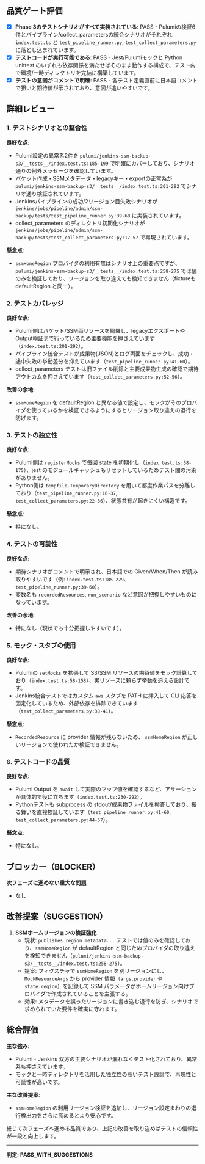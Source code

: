 ## 品質ゲート評価
- [x] **Phase 3のテストシナリオがすべて実装されている**: PASS - Pulumiの検証6件とパイプライン/collect_parametersの統合シナリオがそれぞれ `index.test.ts` と `test_pipeline_runner.py`, `test_collect_parameters.py` に落とし込まれています。
- [x] **テストコードが実行可能である**: PASS - Jest/Pulumiモックと Python unittest のいずれも依存関係を満たせばそのまま動作する構成で、テスト内で環境/一時ディレクトリを完結に構築しています。
- [x] **テストの意図がコメントで明確**: PASS - 各テスト定義直前に日本語コメントで狙いと期待値が示されており、意図が追いやすいです。

## 詳細レビュー

### 1. テストシナリオとの整合性
**良好な点**:
- Pulumi設定の異常系2件を `pulumi/jenkins-ssm-backup-s3/__tests__/index.test.ts:185-199` で明確にカバーしており、シナリオ通りの例外メッセージを確認しています。
- バケット作成・SSMメタデータ・legacyキー・exportの正常系が `pulumi/jenkins-ssm-backup-s3/__tests__/index.test.ts:201-292` でシナリオ通り検証されています。
- Jenkinsパイプラインの成功/2リージョン目失敗シナリオが `jenkins/jobs/pipeline/admin/ssm-backup/tests/test_pipeline_runner.py:39-60` に実装されています。
- collect_parameters のディレクトリ初期化シナリオが `jenkins/jobs/pipeline/admin/ssm-backup/tests/test_collect_parameters.py:17-57` で再現されています。

**懸念点**:
- `ssmHomeRegion` プロバイダの利用有無はシナリオ上の重要点ですが、`pulumi/jenkins-ssm-backup-s3/__tests__/index.test.ts:258-275` では値のみを検証しており、リージョンを取り違えても検知できません（fixtureも defaultRegion と同一）。

### 2. テストカバレッジ
**良好な点**:
- Pulumi側はバケット/SSM両リソースを網羅し、legacyエクスポートやOutput検証まで行っているため主要機能を押さえています（`index.test.ts:201-292`）。
- パイプライン統合テストが成果物(JSON)とログ両面をチェックし、成功・途中失敗の挙動差分を抑えています（`test_pipeline_runner.py:41-60`）。
- collect_parameters テストは旧ファイル削除と主要成果物生成の確認で期待アウトカムを押さえています（`test_collect_parameters.py:52-56`）。

**改善の余地**:
- `ssmHomeRegion` を defaultRegion と異なる値で設定し、モックがそのプロバイダを使っているかを検証できるようにするとリージョン取り違えの退行を防げます。

### 3. テストの独立性
**良好な点**:
- Pulumi側は `registerMocks` で毎回 state を初期化し（`index.test.ts:58-175`）、jest のモジュールキャッシュもリセットしているためテスト間の汚染がありません。
- Python側は `tempfile.TemporaryDirectory` を用いて都度作業パスを分離しており（`test_pipeline_runner.py:16-37`, `test_collect_parameters.py:22-36`）、状態共有が起きにくい構造です。

**懸念点**:
- 特になし。

### 4. テストの可読性
**良好な点**:
- 期待シナリオがコメントで明示され、日本語での Given/When/Then が読み取りやすいです（例: `index.test.ts:185-229`、`test_pipeline_runner.py:39-60`）。
- 変数名も `recordedResources`, `run_scenario` など意図が把握しやすいものになっています。

**改善の余地**:
- 特になし（現状でも十分把握しやすいです）。

### 5. モック・スタブの使用
**良好な点**:
- Pulumiの `setMocks` を拡張して S3/SSM リソースの期待値をモック計算しており（`index.test.ts:58-158`）、実リソースに頼らず挙動を追える設計です。
- Jenkins統合テストではカスタム `aws` スタブを PATH に挿入して CLI 応答を固定化しているため、外部依存を排除できています（`test_collect_parameters.py:38-41`）。

**懸念点**:
- `RecordedResource` に provider 情報が残らないため、 `ssmHomeRegion` が正しいリージョンで使われたか検証できません。

### 6. テストコードの品質
**良好な点**:
- Pulumi Output を `await` して実際のマップ値を確認するなど、アサーションが具体的で役に立ちます（`index.test.ts:230-292`）。
- Pythonテストも subprocess の stdout/成果物ファイルを検査しており、振る舞いを直接検証しています（`test_pipeline_runner.py:41-60`, `test_collect_parameters.py:44-57`）。

**懸念点**:
- 特になし。

## ブロッカー（BLOCKER）
**次フェーズに進めない重大な問題**
- なし

## 改善提案（SUGGESTION）
1. **SSMホームリージョンの検証強化**  
   - 現状: `publishes region metadata...` テストでは値のみを確認しており、`ssmHomeRegion` が defaultRegion と同じためプロバイダの取り違えを検知できません（`pulumi/jenkins-ssm-backup-s3/__tests__/index.test.ts:258-275`）。  
   - 提案: フィクスチャで `ssmHomeRegion` を別リージョンにし、`MockResourceArgs` から provider 情報（`args.provider` や `state.region`）を記録して SSM パラメータがホームリージョン向けプロバイダで作成されていることを主張する。  
   - 効果: メタデータを誤ったリージョンに書き込む退行を防ぎ、シナリオで求められていた要件を確実に守れます。

## 総合評価
**主な強み**:
- Pulumi・Jenkins 双方の主要シナリオが漏れなくテスト化されており、異常系も押さえています。
- モックと一時ディレクトリを活用した独立性の高いテスト設計で、再現性と可読性が高いです。

**主な改善提案**:
- `ssmHomeRegion` の利用リージョン検証を追加し、リージョン設定まわりの退行検出力をさらに高めるとより安心です。

総じて次フェーズへ進める品質であり、上記の改善を取り込めばテストの信頼性が一段と向上します。

---
**判定: PASS_WITH_SUGGESTIONS**